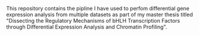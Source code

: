This repository contains the pipline I have used to perfom differential gene expression analysis from multiple datasets as part of my master thesis titled "Dissecting the Regulatory Mechanisms of bHLH Transcription Factors through Differential Expression Analysis and Chromatin Profiling".
